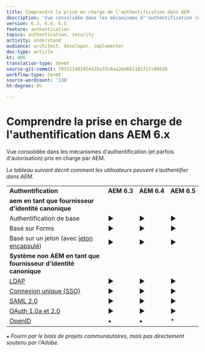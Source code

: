 ```yaml
---
title: Comprendre la prise en charge de l’authentification dans AEM
description: 'Vue consolidée dans les mécanismes d''authentification (et parfois d''autorisation) pris en charge par AEM. '
version: 6.3, 6.4, 6.5
feature: authentication
topics: authentication, security
activity: understand
audience: architect, developer, implementer
doc-type: article
kt: 406
translation-type: tm+mt
source-git-commit: 703321483454435e33c0aa26d66110271fc095d8
workflow-type: tm+mt
source-wordcount: '138'
ht-degree: 9%

---
```



# Comprendre la prise en charge de l&#39;authentification dans AEM 6.x

Vue consolidée dans les mécanismes d&#39;authentification (et parfois d&#39;autorisation) pris en charge par AEM.

*Le tableau suivant décrit comment les utilisateurs peuvent s’authentifier dans AEM.*

<table>
    <tbody>
        <tr>
            <td><strong>Authentification</strong></td>
            <td><strong>AEM 6.3</strong></td>
            <td><strong>AEM 6.4</strong></td>
            <td><strong>AEM 6.5</strong></td>
        </tr>
        <tr>
            <td><strong>aem en tant que fournisseur d'identité canonique</strong></td>
            <td></td>
            <td></td>
            <td></td>
        </tr>
        <tr>
            <td>Authentification de base</td>
            <td>►</td>
            <td>►</td>
            <td>►</td>
        </tr>
        <tr>
            <td>Basé sur Forms</td>
            <td>►</td>
            <td>►</td>
            <td>►</td>
        </tr>
        <tr>
            <td>Basé sur un jeton (avec <a href="https://docs.adobe.com/content/help/en/experience-manager-65/administering/security/encapsulated-token.html" target="_blank">jeton encapsulé</a>)</td>
            <td>►</td>
            <td>►</td>
            <td>►</td>
        </tr>
        <tr>
            <td><strong>Système non AEM en tant que fournisseur d'identité canonique</strong></td>
            <td></td>
            <td></td>
            <td></td>
            <tr>
                <td><a href="https://docs.adobe.com/content/help/en/experience-manager-65/administering/security/ldap-config.html" target="_blank">LDAP</a></td>
                <td>►</td>
                <td>►</td>
                <td>►</td>
            </tr>
            <tr>
                <td><a href="https://docs.adobe.com/content/help/en/experience-manager-65/deploying/configuring/single-sign-on.html" target="_blank">Connexion unique (SSO)</a></td>
                <td>►</td>
                <td>►</td>
                <td>►</td>
            </tr>
            <tr>
                <td><a href="https://docs.adobe.com/content/help/en/experience-manager-65/administering/security/saml-2-0-authenticationhandler.html" target="_blank">SAML 2.0</a></td>
                <td>►</td>
                <td>►</td>
                <td>►</td>
            </tr>
            <tr>
                <td><a href="https://helpx.adobe.com/fr/experience-manager/kt/eseminars/gems/aem-oauth-server-functionality-in-aem.html" target="_blank">OAuth 1.0a et 2.0</a></td>
                <td>►</td>
                <td>►</td>
                <td>►</td>
            </tr>
            <tr>
                <td><a href="https://sling.apache.org/documentation/the-sling-engine/authentication/authentication-authenticationhandler/openid-authenticationhandler.html" target="_blank">OpenID</a></td>
                <td>⁕</td>
                <td>⁕</td>
                <td>*</td>
            </tr>
    </tbody>
</table>

⁕ *Fourni par le biais de projets communautaires, mais pas directement soutenu par l&#39;Adobe.*
